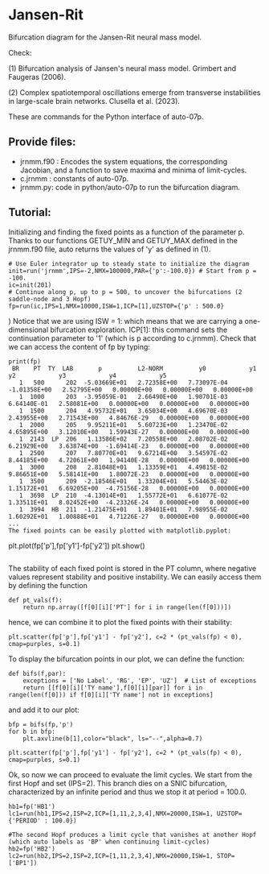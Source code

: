 # Jansen-Rit

Bifurcation diagram for the Jansen-Rit neural mass model.

Check: 

(1) Bifurcation analysis of Jansen's neural mass model. Grimbert and Faugeras (2006).

(2) Complex spatiotemporal oscillations emerge from transverse instabilities in large-scale brain networks. Clusella et al. (2023).

These are commands for the Python interface of auto-07p.

## Provide files:
* jrnmm.f90 :  Encodes the system equations, the corresponding Jacobian, and a function to save maxima and minima of limit-cycles.
* c.jrnmm : constants of auto-07p.
* jrnmm.py: code in python/auto-07p to run the bifurcation diagram.

## Tutorial:

Initializing and finding the fixed points as a function of the parameter p. Thanks to our functions GETUY_MIN and GETUY_MAX defined in the jrnmm.f90 file, auto returns the values of 'y' as defined in (1).

```
# Use Euler integrator up to steady state to initialize the diagram
init=run('jrnmm',IPS=-2,NMX=100000,PAR={'p':-100.0}) # Start from p = -100.
ic=init(201)
# Continue along p, up to p = 500, to uncover the bifurcations (2 saddle-node and 3 Hopf)                                                
fp=run(ic,IPS=1,NMX=10000,ISW=1,ICP=[1],UZSTOP={'p' : 500.0}
```
)
Notice that we are using ISW = 1: which means that we are carrying a one-dimensional bifurcation exploration. 
ICP[1]: this command sets the continuation parameter to '1' (which is p according to c.jrnmm).
Check that we can access the content of fp by typing:
```
print(fp)
 BR    PT  TY  LAB       p          L2-NORM          y0            y1            y2            y3            y4            y5      
   1   500      202  -5.03669E+01   2.72358E+00   7.73097E-04  -1.01358E+00   2.52795E+00   0.00000E+00   0.00000E+00   0.00000E+00
   1  1000      203  -3.95059E-01   2.66490E+00   1.90701E-03   6.64140E-01   2.58081E+00   0.00000E+00   0.00000E+00   0.00000E+00
   1  1500      204   4.95732E+01   3.65034E+00   4.69670E-03   2.43955E+00   2.71543E+00   4.84676E-29   0.00000E+00   0.00000E+00
   1  2000      205   9.95211E+01   5.60723E+00   1.23470E-02   4.65895E+00   3.12010E+00   1.59943E-27   0.00000E+00   0.00000E+00
   1  2143  LP  206   1.13586E+02   7.20558E+00   2.08702E-02   6.21929E+00   3.63874E+00  -1.69414E-23   0.00000E+00   0.00000E+00
   1  2500      207   7.80770E+01   9.67214E+00   3.54597E-02   8.44185E+00   4.72061E+00   1.94140E-28   0.00000E+00   0.00000E+00
   1  3000      208   2.81048E+01   1.13359E+01   4.49815E-02   9.86651E+00   5.58141E+00   1.80072E-23   0.00000E+00   0.00000E+00
   1  3500      209  -2.18546E+01   1.33204E+01   5.54463E-02   1.15172E+01   6.69205E+00  -4.75156E-28   0.00000E+00   0.00000E+00
   1  3698  LP  210  -4.13014E+01   1.55772E+01   6.61077E-02   1.33511E+01   8.02452E+00  -4.23326E-24   0.00000E+00   0.00000E+00
   1  3994  HB  211  -1.21475E+01   1.89401E+01   7.98955E-02   1.60292E+01   1.00888E+01   4.71226E-27   0.00000E+00   0.00000E+00
...
The fixed points can be easily plotted with matplotlib.pyplot:
```
plt.plot(fp['p'],fp['y1']-fp['y2'])
plt.show()
```
```
The stability of each fixed point is stored in the PT column, where negative values represent stability and positive instability. 
We can easily access them by defining the function
```
def pt_vals(f):
	return np.array([f[0][i]['PT'] for i in range(len(f[0]))])
```
hence, we can combine it to plot the fixed points with their stability:
```
plt.scatter(fp['p'],fp['y1'] - fp['y2'], c=2 * (pt_vals(fp) < 0), cmap=purples, s=0.1)
```
To display the bifurcation points in our plot, we can define the function:
```
def bifs(f,par):
	exceptions = ['No Label', 'RG', 'EP', 'UZ']  # List of exceptions
	return [[f[0][i]['TY name'],f[0][i][par]] for i in range(len(f[0])) if f[0][i]['TY name'] not in exceptions]
```
and add it to our plot:

```
bfp = bifs(fp,'p')
for b in bfp:
	plt.axvline(b[1],color="black", ls="--",alpha=0.7)

plt.scatter(fp['p'],fp['y1'] - fp['y2'], c=2 * (pt_vals(fp) < 0), cmap=purples, s=0.1)
```
Ok, so now we can proceed to evaluate the limit cycles. We start from the first Hopf and set (IPS=2). This branch dies on a SNIC bifurcation, characterized by an infinite period and thus we stop it at period = 100.0.
```
hb1=fp('HB1')                                                                                   
lc1=run(hb1,IPS=2,ISP=2,ICP=[1,11,2,3,4],NMX=20000,ISW=1, UZSTOP={'PERIOD' : 100.0}) 

#The second Hopf produces a limit cycle that vanishes at another Hopf (which auto labels as 'BP' when continuing limit-cycles)
hb2=fp('HB2')
lc2=run(hb2,IPS=2,ISP=2,ICP=[1,11,2,3,4],NMX=20000,ISW=1, STOP=['BP1'])
```



